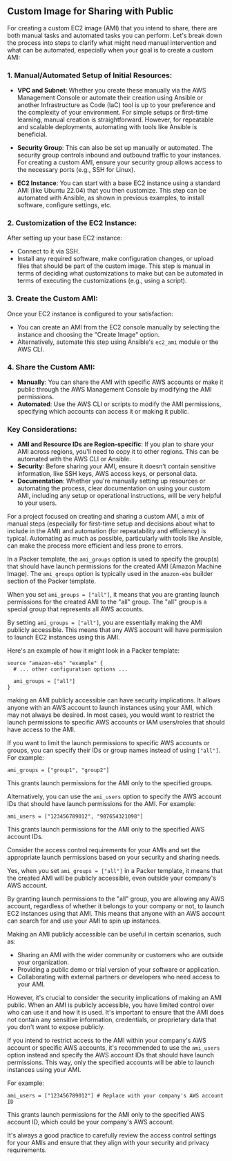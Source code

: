 ## Custom Image for Sharing with Public

For creating a custom EC2 image (AMI) that you intend to share, there are both manual tasks and automated tasks you can perform. Let's break down the process into steps to clarify what might need manual intervention and what can be automated, especially when your goal is to create a custom AMI:

### 1. **Manual/Automated Setup of Initial Resources**:
- **VPC and Subnet**: Whether you create these manually via the AWS Management Console or automate their creation using Ansible or another Infrastructure as Code (IaC) tool is up to your preference and the complexity of your environment. For simple setups or first-time learning, manual creation is straightforward. However, for repeatable and scalable deployments, automating with tools like Ansible is beneficial.

- **Security Group**: This can also be set up manually or automated. The security group controls inbound and outbound traffic to your instances. For creating a custom AMI, ensure your security group allows access to the necessary ports (e.g., SSH for Linux).

- **EC2 Instance**: You can start with a base EC2 instance using a standard AMI (like Ubuntu 22.04) that you then customize. This step can be automated with Ansible, as shown in previous examples, to install software, configure settings, etc.

### 2. **Customization of the EC2 Instance**:
After setting up your base EC2 instance:
- Connect to it via SSH.
- Install any required software, make configuration changes, or upload files that should be part of the custom image. This step is manual in terms of deciding what customizations to make but can be automated in terms of executing the customizations (e.g., using a script).

### 3. **Create the Custom AMI**:
Once your EC2 instance is configured to your satisfaction:
- You can create an AMI from the EC2 console manually by selecting the instance and choosing the "Create Image" option.
- Alternatively, automate this step using Ansible's `ec2_ami` module or the AWS CLI.

### 4. **Share the Custom AMI**:
- **Manually**: You can share the AMI with specific AWS accounts or make it public through the AWS Management Console by modifying the AMI permissions.
- **Automated**: Use the AWS CLI or scripts to modify the AMI permissions, specifying which accounts can access it or making it public.

### Key Considerations:
- **AMI and Resource IDs are Region-specific**: If you plan to share your AMI across regions, you'll need to copy it to other regions. This can be automated with the AWS CLI or Ansible.
- **Security**: Before sharing your AMI, ensure it doesn’t contain sensitive information, like SSH keys, AWS access keys, or personal data.
- **Documentation**: Whether you're manually setting up resources or automating the process, clear documentation on using your custom AMI, including any setup or operational instructions, will be very helpful to your users.

For a project focused on creating and sharing a custom AMI, a mix of manual steps (especially for first-time setup and decisions about what to include in the AMI) and automation (for repeatability and efficiency) is typical. Automating as much as possible, particularly with tools like Ansible, can make the process more efficient and less prone to errors.

In a Packer template, the `ami_groups` option is used to specify the group(s) that should have launch permissions for the created AMI (Amazon Machine Image). The `ami_groups` option is typically used in the `amazon-ebs` builder section of the Packer template.

When you set `ami_groups = ["all"]`, it means that you are granting launch permissions for the created AMI to the "all" group. The "all" group is a special group that represents all AWS accounts.

By setting `ami_groups = ["all"]`, you are essentially making the AMI publicly accessible. This means that any AWS account will have permission to launch EC2 instances using this AMI.

Here's an example of how it might look in a Packer template:

```hcl
source "amazon-ebs" "example" {
  # ... other configuration options ...
  
  ami_groups = ["all"]
}
```

 making an AMI publicly accessible can have security implications. It allows anyone with an AWS account to launch instances using your AMI, which may not always be desired. In most cases, you would want to restrict the launch permissions to specific AWS accounts or IAM users/roles that should have access to the AMI.

If you want to limit the launch permissions to specific AWS accounts or groups, you can specify their IDs or group names instead of using `["all"]`. For example:

```hcl
ami_groups = ["group1", "group2"]
```

This grants launch permissions for the AMI only to the specified groups.

Alternatively, you can use the `ami_users` option to specify the AWS account IDs that should have launch permissions for the AMI. For example:

```hcl
ami_users = ["123456789012", "987654321098"]
```

This grants launch permissions for the AMI only to the specified AWS account IDs.

Consider the access control requirements for your AMIs and set the appropriate launch permissions based on your security and sharing needs.

Yes, when you set `ami_groups = ["all"]` in a Packer template, it means that the created AMI will be publicly accessible, even outside your company's AWS account.

By granting launch permissions to the "all" group, you are allowing any AWS account, regardless of whether it belongs to your company or not, to launch EC2 instances using that AMI. This means that anyone with an AWS account can search for and use your AMI to spin up instances.

Making an AMI publicly accessible can be useful in certain scenarios, such as:

- Sharing an AMI with the wider community or customers who are outside your organization.
- Providing a public demo or trial version of your software or application.
- Collaborating with external partners or developers who need access to your AMI.

However, it's crucial to consider the security implications of making an AMI public. When an AMI is publicly accessible, you have limited control over who can use it and how it is used. It's important to ensure that the AMI does not contain any sensitive information, credentials, or proprietary data that you don't want to expose publicly.

If you intend to restrict access to the AMI within your company's AWS account or specific AWS accounts, it's recommended to use the `ami_users` option instead and specify the AWS account IDs that should have launch permissions. This way, only the specified accounts will be able to launch instances using your AMI.

For example:

```hcl
ami_users = ["123456789012"] # Replace with your company's AWS account ID
```

This grants launch permissions for the AMI only to the specified AWS account ID, which could be your company's AWS account.

It's always a good practice to carefully review the access control settings for your AMIs and ensure that they align with your security and privacy requirements.
